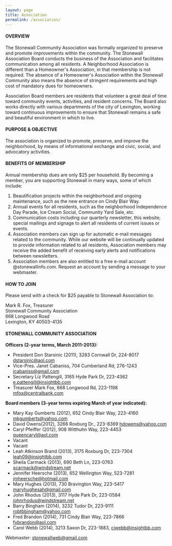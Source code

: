 ```yaml
---
layout: page
title: Association
permalink: /association/
---
```


#### OVERVIEW ####

The Stonewall Community Association was formally organized to preserve and promote improvements within the community. The Stonewall Association Board conducts the business of the Association and facilitates communication among all residents. A Neighborhood Association is different than a Homeowner's Association, in that membership is not required. The absence of a Homeowner's Association within the Stonewall Community also means the absence of stringent requirements and high cost of mandatory dues for homeowners. 

Association Board members are residents that volunteer a great deal of time toward community events, activities, and resident concerns. The Board also works directly with various departments of the city of Lexington, working toward continuous improvements to ensure that Stonewall remains a safe and beautiful environment in which to live.


#### PURPOSE & OBJECTIVE ####

The association is organized to promote, preserve, and improve the neighborhood, by means of informational exchange and civic, social, and advocatory activities. 


#### BENEFITS OF MEMBERSHIP ####

Annual membership dues are only $25 per household. By becoming a member, you are supporting Stonewall in many ways, some of which include: 

1. Beautification projects within the neighborhood and ongoing maintenance, such as the new entrance on Cindy Blair Way.
1. Annual events for all residents, such as the neighborhood Independence Day Parade, Ice Cream Social, Community Yard Sale, etc. 
1. Communication costs including our quarterly newsletter, this website; special mailings and signage to alert all residents of current issues or events. 
1. Association members can sign up for automatic e-mail messages related to the community. While our website will be continually updated to provide information related to all residents, Association members may receive the added benefit of receiving early alerts and notifications between newsletters. 
1. Association members are also entitled to a free e-mail account @stonewallinfo.com. Request an account by sending a message to your webmaster. 


#### HOW TO JOIN ####

Please send with a check for $25 payable to Stonewall Association to:

Mark R. Fox, Treasurer  
Stonewall Community Association  
668 Longwood Road  
Lexington, KY 40503-4135    


#### STONEWALL COMMUNITY ASSOCIATION ####

**Officers (2-year terms, March 2011-2013):**

- President  Don Starsinic (2011),  3283 Cornwall Dr,  224-8017 dstarsinic@aol.com
- Vice-Pres.  Janet Cabaniss,  704 Cumberland Rd,  276-1243 jcabaniss@gmail.com
- Secretary  Liz Pattengill,  3165 Hyde Park Dr,  223-4362 e.pattengill@insightbb.com
- Treasurer  Mark Fox,  668 Longwood Rd,  223-1198 mfox@centralbank.com 

**Board members (3-year terms expiring March of year indicated):**

- Mary Kay Gumberts (2012), 652 Cindy Blair Way, 223-4160  mkgumberts@yahoo.com 
- David Owens(2012),  3266 Roxburg Dr.,  223-8369 hdowens@yahoo.com
- Caryl Pfeiffer (2012), 908 Witthuhn Way,  223-4453  queencaryl@aol.com
- Vacant
- Vacant 
- Leah Atkinson Brand (2013), 3175 Roxburg Dr,  223-7304  leah09@insightbb.com
- Sheila Carmack (2013), 690 Beth Ln,  223-0763  scarmack@windstream.net
- Jennifer Heersche (2013), 652 Wellington Way,  523-7281  jmheersche@hotmail.com
- Mary Hughes (2013), 730  Bravington Way,  223-5417 maryhughesah@gmail.com
- John Rhodus (2013), 3117 Hyde Park Dr,  223-0584  johnrhodus@windstream.net 
- Barry Bingham (2014), 3232 Tudor Dr,  223-9111  robtbbingham@yahoo.com
- Fred Brandon (2014), 731 Cindy Blair Way, 223-7866  fybrandon@aol.com
- Carol Webb (2014), 3213 Saxon Dr,  223-1883,  cjwebb@insightbb.com  

Webmaster:   stonewallweb@gmail.com

